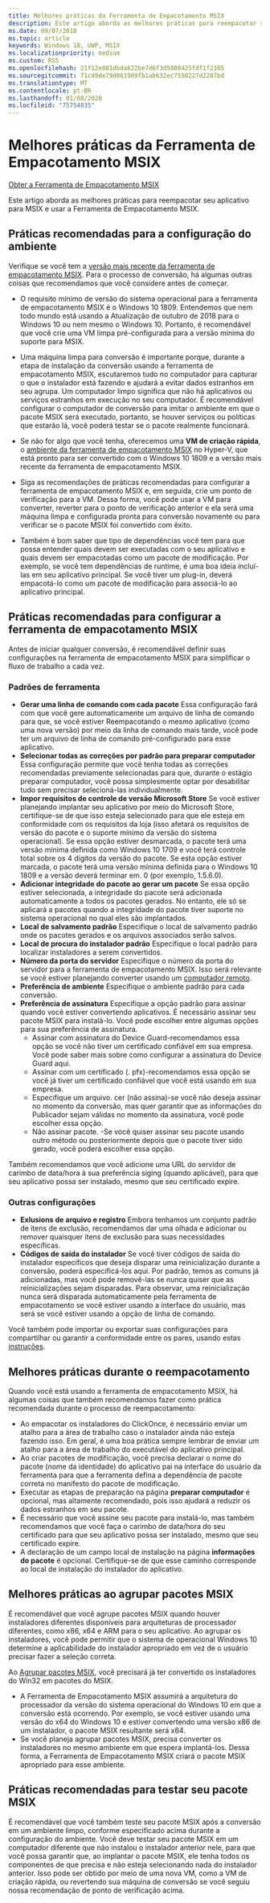 ```yaml
---
title: Melhores práticas da Ferramenta de Empacotamento MSIX
description: Este artigo aborda as melhores práticas para reempacotar seu aplicativo para MSIX e usar a Ferramenta de Empacotamento MSIX.
ms.date: 09/07/2018
ms.topic: article
keywords: Windows 10, UWP, MSIX
ms.localizationpriority: medium
ms.custom: RS5
ms.openlocfilehash: 21f12e081dbda622be7d6f3d5800425fdf1f2305
ms.sourcegitcommit: 71c49de79d061909fb1ab632ec7550227d2287bd
ms.translationtype: MT
ms.contentlocale: pt-BR
ms.lasthandoff: 01/08/2020
ms.locfileid: "75754835"
---
```

# <a name="best-practices-for-the-msix-packaging-tool"></a>Melhores práticas da Ferramenta de Empacotamento MSIX

<div class="nextstepaction"><p><a class="x-hidden-focus" href="https://www.microsoft.com/en-us/p/msix-packaging-tool/9n5lw3jbcxkf" data-linktype="external">Obter a Ferramenta de Empacotamento MSIX</a></p></div>

Este artigo aborda as melhores práticas para reempacotar seu aplicativo para MSIX e usar a Ferramenta de Empacotamento MSIX.

## <a name="best-practices-for-environment-setup"></a>Práticas recomendadas para a configuração do ambiente
 
Verifique se você tem a [versão mais recente da ferramenta de empacotamento MSIX](mpt-overview.md#latest-public-version---1201910180). Para o processo de conversão, há algumas outras coisas que recomendamos que você considere antes de começar.

- O requisito mínimo de versão do sistema operacional para a ferramenta de empacotamento MSIX é o Windows 10 1809. Entendemos que nem todo mundo está usando a Atualização de outubro de 2018 para o Windows 10 ou nem mesmo o Windows 10. Portanto, é recomendável que você crie uma VM limpa pré-configurada para a versão mínima do suporte para MSIX.

- Uma máquina limpa para conversão é importante porque, durante a etapa de instalação da conversão usando a ferramenta de empacotamento MSIX, escutaremos tudo no computador para capturar o que o instalador está fazendo e ajudará a evitar dados estranhos em seu agrupa. Um computador limpo significa que não há aplicativos ou serviços estranhos em execução no seu computador. É recomendável configurar o computador de conversão para imitar o ambiente em que o pacote MSIX será executado, portanto, se houver serviços ou políticas que estarão lá, você poderá testar se o pacote realmente funcionará.

- Se não for algo que você tenha, oferecemos uma **VM de criação rápida**, o [ambiente da ferramenta de empacotamento MSIX](quick-create-vm.md) no Hyper-V, que está pronto para ser convertido com o Windows 10 1809 e a versão mais recente da ferramenta de empacotamento MSIX. 

- Siga as recomendações de práticas recomendadas para configurar a ferramenta de empacotamento MSIX e, em seguida, crie um ponto de verificação para a VM. Dessa forma, você pode usar a VM para converter, reverter para o ponto de verificação anterior e ela será uma máquina limpa e configurada pronta para conversão novamente ou para verificar se o pacote MSIX foi convertido com êxito.

- Também é bom saber que tipo de dependências você tem para que possa entender quais devem ser executadas com o seu aplicativo e quais devem ser empacotadas como um pacote de modificação. Por exemplo, se você tem dependências de runtime, é uma boa ideia incluí-las em seu aplicativo principal. Se você tiver um plug-in, deverá empacotá-lo como um pacote de modificação para associá-lo ao aplicativo principal. 

## <a name="best-practices-for-setting-up-the-msix-packaging-tool"></a>Práticas recomendadas para configurar a ferramenta de empacotamento MSIX

Antes de iniciar qualquer conversão, é recomendável definir suas configurações na ferramenta de empacotamento MSIX para simplificar o fluxo de trabalho a cada vez. 

### <a name="tool-defaults"></a>Padrões de ferramenta
- **Gerar uma linha de comando com cada pacote** Essa configuração fará com que você gere automaticamente um arquivo de linha de comando para que, se você estiver Reempacotando o mesmo aplicativo (como uma nova versão) por meio da linha de comando mais tarde, você pode ter um arquivo de linha de comando pré-configurado para esse aplicativo. 
- **Selecionar todas as correções por padrão para preparar computador** Essa configuração permite que você tenha todas as correções recomendadas previamente selecionadas para que, durante o estágio preparar computador, você possa simplesmente optar por desabilitar tudo sem precisar selecioná-las individualmente.
- **Impor requisitos de controle de versão Microsoft Store** Se você estiver planejando implantar seu aplicativo por meio do Microsoft Store, certifique-se de que isso esteja selecionado para que ele esteja em conformidade com os requisitos da loja (isso afetará os requisitos de versão do pacote e o suporte mínimo da versão do sistema operacional). Se essa opção estiver desmarcada, o pacote terá uma versão mínima definida como Windows 10 1709 e você terá controle total sobre os 4 dígitos da versão do pacote. Se esta opção estiver marcada, o pacote terá uma versão mínima definida para o Windows 10 1809 e a versão deverá terminar em. 0 (por exemplo, 1.5.6.0).
- **Adicionar integridade do pacote ao gerar um pacote** Se essa opção estiver selecionada, a integridade do pacote será adicionada automaticamente a todos os pacotes gerados. No entanto, ele só se aplicará a pacotes quando a integridade do pacote tiver suporte no sistema operacional no qual eles são implantados. 
- **Local de salvamento padrão** Especifique o local de salvamento padrão onde os pacotes gerados e os arquivos associados serão salvos.
- **Local de procura do instalador padrão** Especifique o local padrão para localizar instaladores a serem convertidos.
- **Número da porta do servidor** Especifique o número da porta do servidor para a ferramenta de empacotamento MSIX. Isso será relevante se você estiver planejando converter usando um [computador remoto](https://docs.microsoft.com/windows/msix/packaging-tool/remote-conversion-setup). 
- **Preferência de ambiente** Especifique o ambiente padrão para cada conversão.
- **Preferência de assinatura** Especifique a opção padrão para assinar quando você estiver convertendo aplicativos. É necessário assinar seu pacote MSIX para instalá-lo. Você pode escolher entre algumas opções para sua preferência de assinatura.
    - Assinar com assinatura do Device Guard-recomendamos essa opção se você não tiver um certificado confiável em sua empresa. Você pode saber mais sobre como configurar a assinatura do Device Guard aqui. 
    - Assinar com um certificado (. pfx)-recomendamos essa opção se você já tiver um certificado confiável que você está usando em sua empresa.
    - Especifique um arquivo. cer (não assina)-se você não deseja assinar no momento da conversão, mas quer garantir que as informações do Publicador sejam válidas no momento da assinatura, você pode escolher essa opção.
    - Não assinar pacote. -Se você quiser assinar seu pacote usando outro método ou posteriormente depois que o pacote tiver sido gerado, você poderá escolher essa opção.

Também recomendamos que você adicione uma URL do servidor de carimbo de data/hora à sua preferência siging (quando aplicável), para que seu aplicativo possa ser instalado, mesmo que seu certificado expire.
 
 ### <a name="other-settings"></a>Outras configurações
 - **Exlusions de arquivo e registro** Embora tenhamos um conjunto padrão de itens de exclusão, recomendamos dar uma olhada e adicionar ou remover quaisquer itens de exclusão para suas necessidades específicas. 
 - **Códigos de saída do instalador** Se você tiver códigos de saída do instalador específicos que deseja disparar uma reinicialização durante a conversão, poderá especificá-los aqui. Por padrão, temos as comuns já adicionadas, mas você pode removê-las se nunca quiser que as reinicializações sejam disparadas. Para observar, uma reinicialização nunca será disparada automaticamente pela ferramenta de empacotamento se você estiver usando a interface do usuário, mas será se você estiver usando a opção de linha de comando. 
 
 Você também pode importar ou exportar suas configurações para compartilhar ou garantir a conformidade entre os pares, usando estas [instruções](https://docs.microsoft.com/windows/msix/packaging-tool/duplicate-mpt-settings-across-devices). 

## <a name="best-practices-during-repackaging"></a>Melhores práticas durante o reempacotamento

Quando você está usando a ferramenta de empacotamento MSIX, há algumas coisas que também recomendamos fazer como prática recomendada durante o processo de reempacotamento:

- Ao empacotar os instaladores do ClickOnce, é necessário enviar um atalho para a área de trabalho caso o instalador ainda não esteja fazendo isso. Em geral, é uma boa prática sempre lembrar de enviar um atalho para a área de trabalho do executável do aplicativo principal.
- Ao criar pacotes de modificação, você precisa declarar o nome do pacote (nome da identidade) do aplicativo pai na interface do usuário da ferramenta para que a ferramenta defina a dependência de pacote correta no manifesto do pacote de modificação.
- Executar as etapas de preparação na página **preparar computador** é opcional, mas altamente recomendado, pois isso ajudará a reduzir os dados estranhos em seu pacote. 
- É necessário que você assine seu pacote para instalá-lo, mas também recomendamos que você faça o carimbo de data/hora do seu certificado para que seu aplicativo possa ser instalado, mesmo que seu certificado expire. 
- A declaração de um campo local de instalação na página **informações do pacote** é opcional. Certifique-se de que esse caminho corresponde ao local de instalação do instalador do aplicativo.

## <a name="best-practices-while-bundling-msix-packages"></a>Melhores práticas ao agrupar pacotes MSIX

É recomendável que você agrupe pacotes MSIX quando houver instaladores diferentes disponíveis para arquiteturas de processador diferentes, como x86, x64 e ARM para o seu aplicativo. Ao agrupar os instaladores, você pode permitir que o sistema de operacional Windows 10 determine a aplicabilidade do instalador apropriado em vez de o usuário precisar fazer a seleção correta. 

Ao [Agrupar pacotes MSIX](https://docs.microsoft.com/windows/msix/packaging-tool/bundle-msix-packages), você precisará já ter convertido os instaladores do Win32 em pacotes do MSIX. 

- A Ferramenta de Empacotamento MSIX assumirá a arquitetura do processador da versão do sistema operacional do Windows 10 em que a conversão está ocorrendo. Por exemplo, se você estiver usando uma versão do x64 do Windows 10 e estiver convertendo uma versão x86 de um instalador, o pacote MSIX resultante será x64. 
- Se você planeja agrupar pacotes MSIX, precisa converter os instaladores no mesmo ambiente em que espera implantá-los. Dessa forma, a Ferramenta de Empacotamento MSIX criará o pacote MSIX apropriado para esse ambiente. 

## <a name="best-practices-for-testing-your-msix-package"></a>Práticas recomendadas para testar seu pacote MSIX

É recomendável que você também teste seu pacote MSIX após a conversão em um ambiente limpo, conforme especificado acima durante a configuração do ambiente. Você deve testar seu pacote MSIX em um computador diferente que não instalou o instalador anterior nele, para que você possa garantir que, ao implantar o pacote MSIX, ele tenha todos os componentes de que precisa e não esteja selecionando nada do instalador anterior. Isso pode ser obtido por meio de uma nova VM, como a VM de criação rápida, ou revertendo sua máquina de conversão se você seguiu nossa recomendação de ponto de verificação acima.

